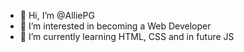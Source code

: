 - 👋 Hi, I’m @AlliePG
- 👀 I’m interested in becoming a Web Developer
- 🌱 I’m currently learning HTML, CSS and in future JS
<!---
- 💞️ I’m looking to collaborate on ...
- 📫 How to reach me ...
--->
<!---
AlliePG/AlliePG is a ✨ special ✨ repository because its `README.md` (this file) appears on your GitHub profile.
You can click the Preview link to take a look at your changes.
--->
